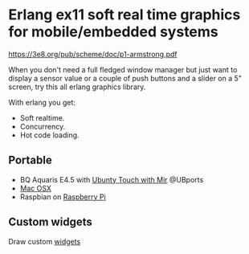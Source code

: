 <h1>Erlang ex11 soft real time graphics for mobile/embedded systems</h1>

https://3e8.org/pub/scheme/doc/p1-armstrong.pdf

When you don't need a full fledged window manager but just want to display a sensor value or a couple of push buttons and a slider on a 5" screen, try this all erlang graphics library. 

With erlang you get: 
* Soft realtime. 
* Concurrency. 
* Hot code loading.

## Portable
* BQ Aquaris E4.5 with [Ubunty Touch with Mir](doc/Xmir.md) @UBports
* [Mac OSX](doc/OSX.md)
* Raspbian on [Raspberry Pi](doc/raspbian.md)

## Custom widgets
Draw custom [widgets](doc/dxf2erl.md)

